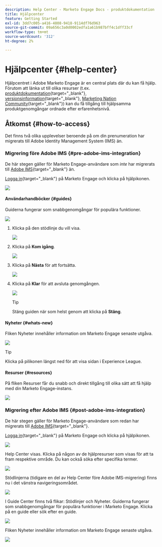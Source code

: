 ```yaml
---
description: Help Center - Marketo Engage Docs - produktdokumentation
title: Hjälpcenter
feature: Getting Started
exl-id: 3dd7c005-a416-4808-9418-9114df76d963
source-git-commit: 09a656c3a0d0002edfa1a61b987bff4c1dff33cf
workflow-type: tm+mt
source-wordcount: '312'
ht-degree: 2%

---
```


# Hjälpcenter {#help-center}

Hjälpcentret i Adobe Marketo Engage är en central plats där du kan få hjälp. Förutom att länka ut till olika resurser (t.ex. [produktdokumentation](/help/marketo/home.md){target="_blank"}, [versionsinformation](/help/marketo/release-notes/current.md){target="_blank"}, [Marketing Nation Community](https://nation.marketo.com/){target="_blank"}) kan du få tillgång till hjälpsamma produktgenomgångar ordnade efter erfarenhetsnivå.

## Åtkomst {#how-to-access}

Det finns två olika upplevelser beroende på om din prenumeration har migrerats till Adobe Identity Management System (IMS) än.

### Migrering före Adobe IMS {#pre-adobe-ims-integration}

De här stegen gäller för Marketo Engage-användare som _inte_ har migrerats till [Adobe IMS](/help/marketo/product-docs/administration/marketo-with-adobe-identity/adobe-identity-management-overview.md){target="_blank"} än.

[Logga in](https://login.marketo.com/){target="_blank"} på Marketo Engage och klicka på hjälpikonen.

![](assets/help-center-1.png)

#### Användarhandböcker {#guides}

Guiderna fungerar som snabbgenomgångar för populära funktioner.

![](assets/help-center-2.png)

1. Klicka på den stödlinje du vill visa.

   ![](assets/help-center-3.png)

1. Klicka på **Kom igång**.

   ![](assets/help-center-4.png)

1. Klicka på **Nästa** för att fortsätta.

   ![](assets/help-center-5.png)

1. Klicka på **Klar** för att avsluta genomgången.

   ![](assets/help-center-6.png)

   >[!TIP]
   >
   >Stäng guiden när som helst genom att klicka på **Stäng**.

#### Nyheter {#whats-new}

Fliken Nyheter innehåller information om Marketo Engage senaste utgåva.

![](assets/help-center-7.png)

>[!TIP]
>
>Klicka på pilikonen längst ned för att visa sidan i Experience League.

#### Resurser {#resources}

På fliken Resurser får du snabb och direkt tillgång till olika sätt att få hjälp med din Marketo Engage-instans.

![](assets/help-center-8.png)

### Migrering efter Adobe IMS {#post-adobe-ims-integration}

De här stegen gäller för Marketo Engage-användare som redan har migrerats till [Adobe IMS](/help/marketo/product-docs/administration/marketo-with-adobe-identity/adobe-identity-management-overview.md){target="_blank"}.

[Logga in](https://experience.adobe.com/){target="_blank"} på Marketo Engage och klicka på hjälpikonen.

![](assets/help-center-9.png)

Help Center visas. Klicka på någon av de hjälpresurser som visas för att ta fram respektive område. Du kan också söka efter specifika termer.

![](assets/help-center-10.png)

Stödlinjerna (tidigare en del av Help Center före Adobe IMS-migrering) finns nu i det vänstra navigeringsområdet.

![](assets/help-center-11.png)

I Guide Center finns två flikar: Stödlinjer och Nyheter. Guiderna fungerar som snabbgenomgångar för populära funktioner i Marketo Engage. Klicka på en guide eller sök efter en guide.

![](assets/help-center-12.png)

Fliken Nyheter innehåller information om Marketo Engage senaste utgåva.

![](assets/help-center-13.png)
